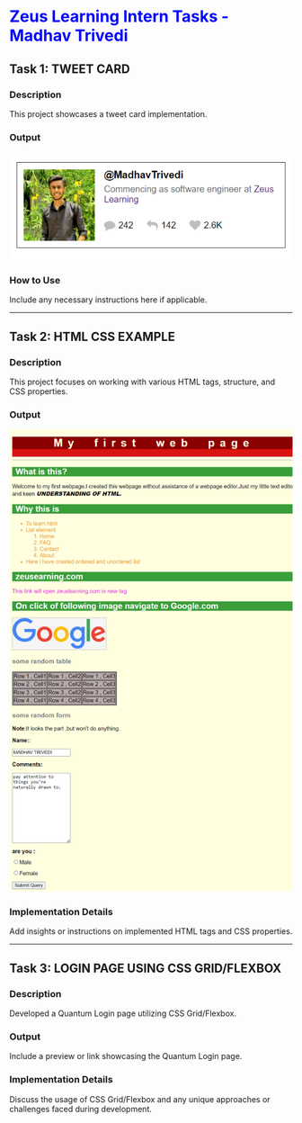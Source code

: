 <h1 style="color: blue !important;"> Zeus Learning Intern Tasks - Madhav Trivedi</h1>

## Task 1: TWEET CARD

### Description
This project showcases a tweet card implementation.

### Output
![Tweet Card Preview](https://github.com/Trivedi-Madhav/zeustraining/blob/main/01%20Tweet%20Card/TweetCard_Preview.png?raw=true)

### How to Use
Include any necessary instructions here if applicable.

---

## Task 2: HTML CSS EXAMPLE

### Description
This project focuses on working with various HTML tags, structure, and CSS properties.

### Output
![HTML/CSS Example](https://github.com/Trivedi-Madhav/zeustraining/blob/main/02%20HTML%20CSS%20EXAMPLE/02_HTML_CSS_OUTPUT.png?raw=true)

### Implementation Details
Add insights or instructions on implemented HTML tags and CSS properties.

---

## Task 3: LOGIN PAGE USING CSS GRID/FLEXBOX

### Description
Developed a Quantum Login page utilizing CSS Grid/Flexbox.

### Output
Include a preview or link showcasing the Quantum Login page.

### Implementation Details
Discuss the usage of CSS Grid/Flexbox and any unique approaches or challenges faced during development.

